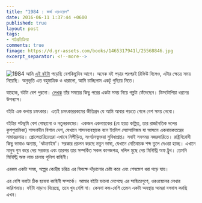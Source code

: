 ```yaml
---
title: "1984 : জর্জ ওরওয়েল"
date: 2016-06-11 1:37:44 +0600
published: true
layout: post
tags:
- পাঠপ্রতিক্রিয়া
comments: true
fimage: https://d.gr-assets.com/books/1465317941l/25568846.jpg
excerpt_separator: <!--more-->
---
```

![1984]({{page.fimage}}) আমি [এই বইটা](https://www.goodreads.com/review/show/1455572244) পড়েছি বেশকিছুদিন আগে। অনেক বই পড়ার পরপরই রিভিউ দিলেও, এটার ক্ষেত্রে সময় নিয়েছি। অনুভূতি এত বহুমাত্রিক ও ধারালো, আমি চাচ্ছিলাম একটু গুছিয়ে নিতে।

যাহোক, বইটা বেশ পুরনো। [লেখক](https://en.m.wikipedia.org/wiki/George_Orwell) তাঁর সময়ের কিছু পরের একটা সময় নিয়ে গল্পটা ফেঁদেছেন। ডিসটোপিয়া ধরনের উপন্যাস।

বইটা এক কথায় চমৎকার। এতই চমৎকাররকমের ভীতিপ্রদ যে আমি আবার পড়তে গেলে বেশ সময় নেবো।
<!--more-->

বইটার পটভূমি বেশ গোছানো ও নতুনরকমের। একজন একনায়কের (যে হয়ত কল্পিত, তার রাজনৈতিক দলের কুশপুত্তলিকা) শাসনাধীন বিশাল দেশ, যেখানে শাসনব্যবস্থাকে বলে ইংলিশ স্যোসালিজম যা আসলে একনায়কতন্ত্রের নামান্তরমাত্র। প্রোলেতারিয়েতরা এখানে নিপীড়িত, সংগঠনভুক্তরা সুবিধাপ্রাপ্ত। সবাই সবসময় নজরদারিতে। রাষ্ট্রবিরোধী কিছু ভাবাও অন্যায়, 'থটক্রাইম'। সরকার প্রচলন করছে নতুন ভাষা, যেখানে নেতিবাচক শব্দ তুলে দেওয়া হচ্ছে। এখানে মানুষ গুম করে দেয় সরকার এবং তারপর তার সম্পর্কিত সকল কাগজপত্র, দলিল মুছে দেয় মিনিস্ট্রি অফ ট্রুথ। তেমনি মিনিস্ট্রি অফ লাভ চালায় পুলিশ বাহিনী।

এরকম একটা সময়, গল্পের কেন্দ্রীয় চরিত্র এর বিপক্ষে দাঁড়ানোর চেষ্টা করে এবং শেষমেশ ধরা পড়ে যায়।

এর বেশি বলাটা ঠিক হবেনা কাহিনী সম্পর্কে। আমার বইটা ভালো লেগেছে এর সাহিত্যগুণে, ওরওয়েলের লেখার কারিশমায়। বইটা নাড়াও দিয়েছে, তবে খুব বেশি না। কেননা কম-বেশি তেমন একটা অবস্থায় আমরা বসবাস করছি এখন।
